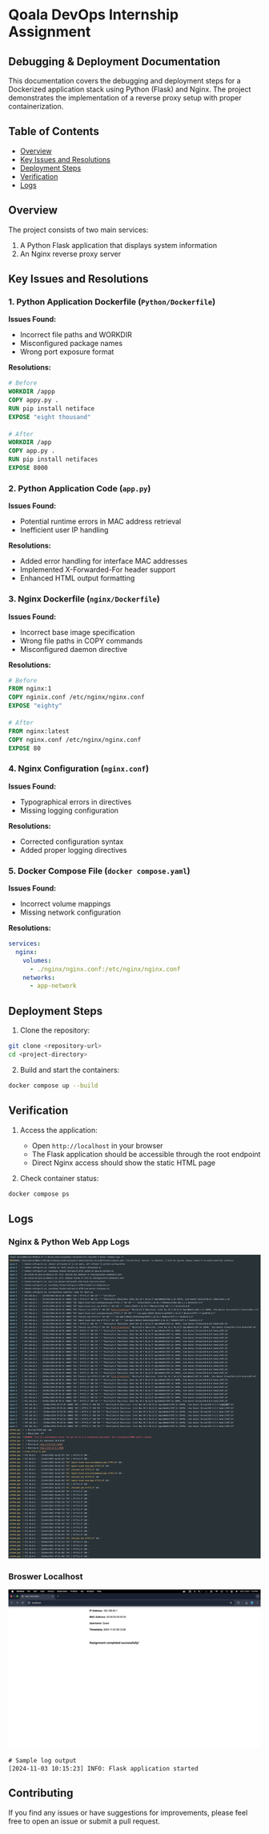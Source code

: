 # Qoala DevOps Internship Assignment
## Debugging & Deployment Documentation

This documentation covers the debugging and deployment steps for a Dockerized application stack using Python (Flask) and Nginx. The project demonstrates the implementation of a reverse proxy setup with proper containerization.

## Table of Contents
- [Overview](#overview)
- [Key Issues and Resolutions](#key-issues-and-resolutions)
- [Deployment Steps](#deployment-steps)
- [Verification](#verification)
- [Logs](#logs)

## Overview

The project consists of two main services:
1. A Python Flask application that displays system information
2. An Nginx reverse proxy server

## Key Issues and Resolutions

### 1. Python Application Dockerfile (`Python/Dockerfile`)

**Issues Found:**
- Incorrect file paths and WORKDIR
- Misconfigured package names
- Wrong port exposure format

**Resolutions:**
```dockerfile
# Before
WORKDIR /appp
COPY appy.py .
RUN pip install netiface
EXPOSE "eight thousand"

# After
WORKDIR /app
COPY app.py .
RUN pip install netifaces
EXPOSE 8000
```

### 2. Python Application Code (`app.py`)

**Issues Found:**
- Potential runtime errors in MAC address retrieval
- Inefficient user IP handling

**Resolutions:**
- Added error handling for interface MAC addresses
- Implemented X-Forwarded-For header support
- Enhanced HTML output formatting

### 3. Nginx Dockerfile (`nginx/Dockerfile`)

**Issues Found:**
- Incorrect base image specification
- Wrong file paths in COPY commands
- Misconfigured daemon directive

**Resolutions:**
```dockerfile
# Before
FROM nginx:1
COPY nginix.conf /etc/nginx/nginx.conf
EXPOSE "eighty"

# After
FROM nginx:latest
COPY nginx.conf /etc/nginx/nginx.conf
EXPOSE 80
```

### 4. Nginx Configuration (`nginx.conf`)

**Issues Found:**
- Typographical errors in directives
- Missing logging configuration

**Resolutions:**
- Corrected configuration syntax
- Added proper logging directives

### 5. Docker Compose File (`docker compose.yaml`)

**Issues Found:**
- Incorrect volume mappings
- Missing network configuration

**Resolutions:**
```yaml
services:
  nginx:
    volumes:
      - ./nginx/nginx.conf:/etc/nginx/nginx.conf
    networks:
      - app-network
```

## Deployment Steps

1. Clone the repository:
```bash
git clone <repository-url>
cd <project-directory>
```

2. Build and start the containers:
```bash
docker compose up --build
```

## Verification

1. Access the application:
   - Open `http://localhost` in your browser
   - The Flask application should be accessible through the root endpoint
   - Direct Nginx access should show the static HTML page

2. Check container status:
```bash
docker compose ps
```

## Logs

### Nginx & Python Web App Logs
![Nginx & Python Web App Logs](NginixLogs.jpg)



### Broswer Localhost
![Broswer](Browser.png)
```
# Sample log output
[2024-11-03 10:15:23] INFO: Flask application started
```

## Contributing
If you find any issues or have suggestions for improvements, please feel free to open an issue or submit a pull request.
